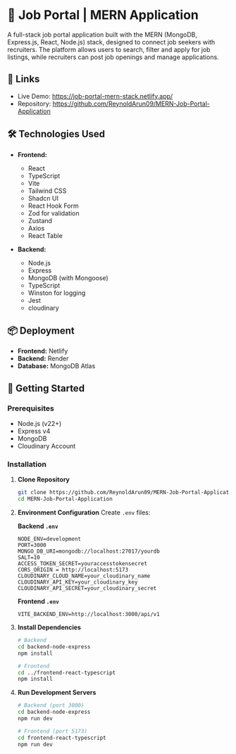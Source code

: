 # 🚀 Job Portal | MERN Application

A full-stack job portal application built with the MERN (MongoDB, Express.js, React, Node.js) stack, designed to connect job seekers with recruiters. The platform allows users to search, filter and apply for job listings, while recruiters can post job openings and manage applications.

## 🔗 Links

- Live Demo: https://job-portal-mern-stack.netlify.app/
- Repository: https://github.com/ReynoldArun09/MERN-Job-Portal-Application

## 🛠️ Technologies Used

- **Frontend:**

  - React
  - TypeScript
  - Vite
  - Tailwind CSS
  - Shadcn UI
  - React Hook Form
  - Zod for validation
  - Zustand
  - Axios
  - React Table

- **Backend:**

  - Node.js
  - Express
  - MongoDB (with Mongoose)
  - TypeScript
  - Winston for logging
  - Jest
  - cloudinary

## 📦 Deployment

- **Frontend:** Netlify
- **Backend:** Render
- **Database:** MongoDB Atlas

## 🚀 Getting Started

### Prerequisites

- Node.js (v22+)
- Express v4
- MongoDB
- Cloudinary Account

### Installation

1. **Clone Repository**

   ```bash
   git clone https://github.com/ReynoldArun09/MERN-Job-Portal-Application.git
   cd MERN-Job-Portal-Application
   ```

2. **Environment Configuration**
   Create `.env` files:

   **Backend `.env`**

   ```env
   NODE_ENV=development
   PORT=3000
   MONGO_DB_URI=mongodb://localhost:27017/yourdb
   SALT=10
   ACCESS_TOKEN_SECRET=youraccesstokensecret
   CORS_ORIGIN = http://localhost:5173
   CLOUDINARY_CLOUD_NAME=your_cloudinary_name
   CLOUDINARY_API_KEY=your_cloudinary_key
   CLOUDINARY_API_SECRET=your_cloudinary_secret
   ```

   **Frontend `.env`**

   ```env
   VITE_BACKEND_ENV=http://localhost:3000/api/v1
   ```

3. **Install Dependencies**

   ```bash
   # Backend
   cd backend-node-express
   npm install

   # Frontend
   cd ../frontend-react-typescript
   npm install
   ```

4. **Run Development Servers**

   ```bash
   # Backend (port 3000)
   cd backend-node-express
   npm run dev

   # Frontend (port 5173)
   cd frontend-react-typescript
   npm run dev
   ```
